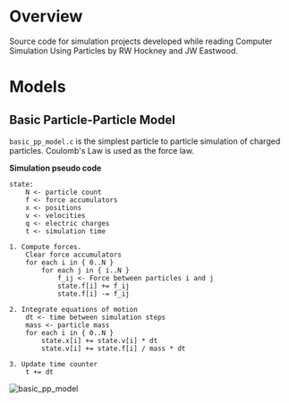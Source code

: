 # Overview
Source code for simulation projects developed while reading Computer Simulation Using Particles by RW Hockney and JW Eastwood.

# Models
## Basic Particle-Particle Model
`basic_pp_model.c` is the simplest particle to particle simulation of charged particles. Coulomb's Law is used as the force law.

**Simulation pseudo code**
```
state:
    N <- particle count
    f <- force accumulators
    x <- positions
    v <- velocities
    q <- electric charges
    t <- simulation time

1. Compute forces.
    Clear force accumulators
    for each i in { 0..N }
        for each j in { i..N }
            f_ij <- Force between particles i and j
            state.f[i] += f_ij
            state.f[i] -= f_ij

2. Integrate equations of motion
    dt <- time between simulation steps
    mass <- particle mass
    for each i in { 0..N }
        state.x[i] += state.v[i] * dt
        state.v[i] += state.f[i] / mass * dt

3. Update time counter
    t += dt
```

![basic_pp_model](attachments/basic_pp_model.gif)


